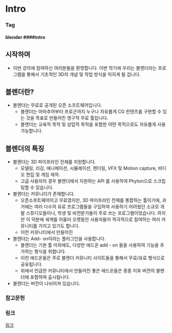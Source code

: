 
# Intro 

### Tag 
#### blender ####intro 


## 시작하며 
- 이번 강의에 참여하신 여러분들을 환영합니다. 이번 학기에 우리는 블렌더라는 프로그램을 통해서 기초적인 3D의 개념 및 작업 방식을 익히게 될 겁니다. 


## 블렌더란? 

- 블렌더는 무료로 공개된 오픈 소프트웨어입니다.
	- 블렌더는 아마추어부터 프로군까지 누구나 자유롭게 CG 컨텐츠를 구현할 수 있는 것을 목표로 만들어진 영구적 무료 툴입니다. 
	-  블렌더는 교육적 목적 및 상업적 목적을 포함한 어떤 목적으로도 자유롭게 사용 가능합니다. 
## 블렌더의 특징 
- 블렌더는 3D 파이프라인 전체를 지원합니다.
	- 모델링, 리깅, 애니메이션, 시뮬레이션, 렌더링, VFX 및 Motion capture,  비디오 편집 및 게임 제작.
	- 고급 사용자의 경우 블렌더에서 지원하는 API 를 사용하여 Phyton으로 스크립팅할 수 있습니다. 
- 블렌더는 커뮤니티가 존재합니다.
	- 오픈소프트웨어이고 무료였지만, 3D 파이프라인 전체를 통합하는 툴이기에, 과거에는 여러 다수의 유료 프로그램들을 구입하여 사용하기 어려웠던 소규모 개발 스튜디오들이나, 학생 및 비전문가들이 주로 쓰는 프로그램이었습니다. 하지만 이 덕분에 세계를 아울러 오랫동안 사용자들이 적극적으로 참여하는 여러 커뮤니티를 가지고 있기도 합니다. 
	- 이런 커뮤니티에서 만들어진 
- 블렌더는 Add- on이라는 플러그인을 사용합니다.
	-  블렌더는 기본 툴 이외에도, 다양한 에드온 add - on 들을 사용하여 기능을 추가하는 형식을 취합니다. 
	- 이런 애드온들은 주로 블렌더 커뮤니티 사이트들을 통해서 무료/유료 형식으로 공유됩니다. 
	- 위에서 언급한 커뮤니티에서 만들어진 좋은 애드온들은 종종 이후 버전의 블렌더에 포함하여 출시됩니다. 
- 블렌더는 버전이 나뉘어져 있습니다. 
 




### 참고문헌

### 링크 

[링크]()

